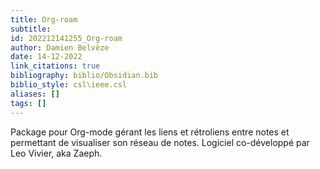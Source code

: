 ```yaml
---
title: Org-roam
subtitle:
id: 202212141255_Org-roam
author: Damien Belvèze
date: 14-12-2022
link_citations: true
bibliography: biblio/Obsidian.bib
biblio_style: csl\ieee.csl
aliases: []
tags: []
---
```


Package pour Org-mode gérant les liens et rétroliens entre notes et permettant de visualiser son réseau de notes. Logiciel co-développé par Leo Vivier, aka Zaeph.





